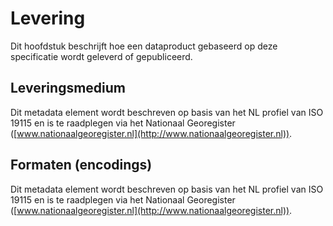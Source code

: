 Levering
========

Dit hoofdstuk beschrijft hoe een dataproduct gebaseerd op deze specificatie
wordt geleverd of gepubliceerd.

Leveringsmedium
---------------

Dit metadata element wordt beschreven op basis van het NL profiel van ISO 19115
en is te raadplegen via het Nationaal Georegister
([www.nationaalgeoregister.nl](http://www.nationaalgeoregister.nl)).

Formaten (encodings)
--------------------

Dit metadata element wordt beschreven op basis van het NL profiel van ISO 19115
en is te raadplegen via het Nationaal Georegister
([www.nationaalgeoregister.nl](http://www.nationaalgeoregister.nl)).
